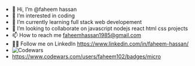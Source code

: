 - 👋 Hi, I’m @faheem hassan
- 👀 I’m interested in coding
- 🌱 I’m currently learning full stack web developement
- 💞️ I’m looking to collaborate on javascript nodejs react html css projects
- 📫 How to reach me faheemhassan1985@gmail.com
- 👨‍💻 Follow me on LinkedIn https://www.linkedin.com/in/faheem-hassan/
- ![Codewars](https://github.r2v.ch/codewars?user=faheem102&stroke=blue)
- https://www.codewars.com/users/faheem102/badges/micro

<!---
faheem102/faheem102 is a ✨ special ✨ repository because its `README.md` (this file) appears on your GitHub profile.
You can click the Preview link to take a look at your changes.
--->
